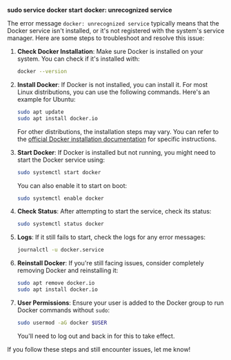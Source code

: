 **sudo service docker start**
**docker: unrecognized service**

The error message `docker: unrecognized service` typically means that the Docker service isn't installed, or it's not registered with the system's service manager. Here are some steps to troubleshoot and resolve this issue:

1. **Check Docker Installation**:
   Make sure Docker is installed on your system. You can check if it's installed with:
   ```bash
   docker --version
   ```

2. **Install Docker**:
   If Docker is not installed, you can install it. For most Linux distributions, you can use the following commands. Here's an example for Ubuntu:

   ```bash
   sudo apt update
   sudo apt install docker.io
   ```

   For other distributions, the installation steps may vary. You can refer to the [official Docker installation documentation](https://docs.docker.com/get-docker/) for specific instructions.

3. **Start Docker**:
   If Docker is installed but not running, you might need to start the Docker service using:
   ```bash
   sudo systemctl start docker
   ```

   You can also enable it to start on boot:
   ```bash
   sudo systemctl enable docker
   ```

4. **Check Status**:
   After attempting to start the service, check its status:
   ```bash
   sudo systemctl status docker
   ```

5. **Logs**:
   If it still fails to start, check the logs for any error messages:
   ```bash
   journalctl -u docker.service
   ```

6. **Reinstall Docker**:
   If you're still facing issues, consider completely removing Docker and reinstalling it:
   ```bash
   sudo apt remove docker.io
   sudo apt install docker.io
   ```

7. **User Permissions**:
   Ensure your user is added to the Docker group to run Docker commands without `sudo`:
   ```bash
   sudo usermod -aG docker $USER
   ```

   You'll need to log out and back in for this to take effect.

If you follow these steps and still encounter issues, let me know!
